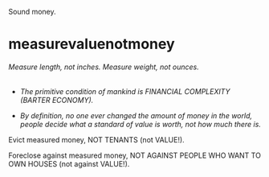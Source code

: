 Sound money.
  
# **measurevaluenotmoney**

###### Measure length, not inches. Measure weight, not ounces.

* *The primitive condition of mankind is FINANCIAL COMPLEXITY (BARTER ECONOMY).*

* *By definition, no one ever changed the amount of money in the world, people decide what a standard of value is worth, not how much there is.*

Evict measured money, NOT TENANTS (not VALUE!).

Foreclose against measured money, NOT AGAINST PEOPLE WHO WANT TO OWN HOUSES (not against VALUE!).
